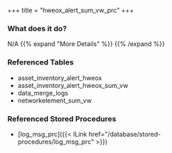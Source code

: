 +++
title = "hweox_alert_sum_vw_prc"
+++

### What does it do?
N/A
{{% expand "More Details" %}}
{{% /expand %}}

### Referenced Tables
- asset_inventory_alert_hweox
- asset_inventory_alert_hweox_sum_vw
- data_merge_logs
- networkelement_sum_vw

### Referenced Stored Procedures
- [log_msg_prc]({{< ILink href="/database/stored-procedures/log_msg_prc" >}})
